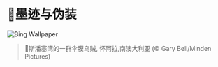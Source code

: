 # 🔖墨迹与伪装

![Bing Wallpaper](https://www.bing.com/th?id=OHR.GiantCuttlefish_ZH-CN0670915878_1920x1080.jpg&rf=LaDigue_1920x1080.jpg&pid=hp)

> 📝斯潘塞湾的一群伞膜乌贼, 怀阿拉,南澳大利亚 (© Gary Bell/Minden Pictures)

